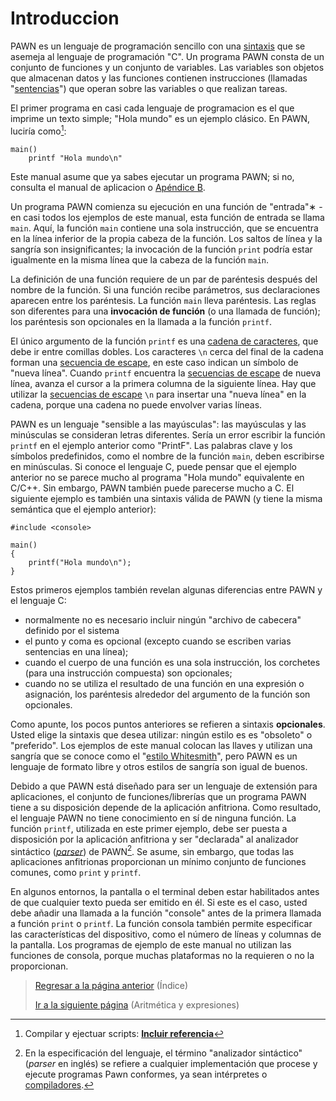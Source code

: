 # Introduccion

PAWN es un lenguaje de programación sencillo con una [sintaxis](https://github.com/pawn-lang-es/pawn-referencia/blob/main/terminologia.md#sintaxis) que se asemeja al lenguaje de programación "C". Un programa PAWN consta de un conjunto de funciones y un conjunto de variables. Las variables son objetos que almacenan datos y las funciones contienen instrucciones (llamadas "[sentencias](https://github.com/pawn-lang-es/pawn-referencia/blob/main/terminologia.md#sentencia)") que operan sobre las variables o que realizan tareas.

El primer programa en casi cada lenguaje de programacion es el que imprime un texto simple; "Hola mundo" es un ejemplo clásico. En PAWN, luciría como[^1]:

```pawn
main()
    printf "Hola mundo\n"
```

Este manual asume que ya sabes ejecutar un programa PAWN; si no, consulta el manual de aplicacion o [Apéndice B](../../).

[^1]: Compilar y ejectuar scripts: **[Incluir referencia]()**

Un programa PAWN comienza su ejecución en una función de "entrada"∗ -en
casi todos los ejemplos de este manual, esta función de entrada se llama
`main`. Aquí, la función `main` contiene una sola instrucción, que se encuentra en la línea inferior de la propia cabeza de la función. Los saltos de línea y la sangría son insignificantes; la invocación de la función `print` podría estar igualmente en la misma línea que la cabeza de la
función `main`.

La definición de una función requiere de un par de paréntesis
después del nombre de la función. Si una función recibe parámetros, sus declaraciones
aparecen entre los paréntesis. La función `main`
lleva paréntesis. Las reglas son diferentes para una **invocación de función** (o una llamada de función); los paréntesis son opcionales en
la llamada a la función `printf`.

El único argumento de la función `printf` es una [cadena de caracteres](), que debe ir entre comillas dobles. Los caracteres `\n` cerca del final de
la cadena forman una [secuencia de escape](), en este caso indican un símbolo de "nueva línea". Cuando `printf` encuentra la [secuencias de escape]() de nueva línea, avanza el cursor a la primera columna de la siguiente
línea. Hay que utilizar la [secuencias de escape]() `\n` para insertar una "nueva línea" en la cadena, porque una cadena no puede envolver varias líneas.

PAWN es un lenguaje "sensible a las mayúsculas": las mayúsculas y las minúsculas se consideran letras diferentes. Sería un error
escribir la función `printf` en el ejemplo anterior como "PrintF". Las palabras clave y los símbolos predefinidos, como el nombre de la función `main`, deben escribirse en minúsculas.
Si conoce el lenguaje C, puede pensar que el ejemplo anterior
no se parece mucho al programa "Hola mundo" equivalente en
C/C++. Sin embargo, PAWN también puede parecerse mucho a C. El siguiente
ejemplo es también una sintaxis válida de PAWN (y tiene la misma
semántica que el ejemplo anterior):

```pawn
#include <console>

main()
{
    printf("Hola mundo\n");
}
```

Estos primeros ejemplos también revelan algunas diferencias entre PAWN y el lenguaje C:
- normalmente no es necesario incluir ningún "archivo de cabecera" definido por el sistema
- el punto y coma es opcional (excepto cuando se escriben varias sentencias en una línea);
- cuando el cuerpo de una función es una sola instrucción, los corchetes
(para una instrucción compuesta) son opcionales;
- cuando no se utiliza el resultado de una función en una expresión
o asignación, los paréntesis alrededor del argumento de la función son
opcionales.

Como apunte, los pocos puntos anteriores se refieren a sintaxis **opcionales**. Usted elige la sintaxis que desea utilizar: ningún estilo es
es "obsoleto" o "preferido". Los ejemplos de este manual colocan las llaves y utilizan una sangría que se conoce como el
"[estilo Whitesmith](https://en.wikipedia.org/wiki/Indentation_style#Whitesmiths_style)", pero PAWN es un lenguaje de formato libre y
otros estilos de sangría son igual de buenos.

Debido a que PAWN está diseñado para ser un lenguaje de extensión para aplicaciones, el conjunto de funciones/librerías que un programa PAWN tiene a su disposición depende de la aplicación anfitriona. Como resultado, el lenguaje PAWN
no tiene conocimiento en sí de ninguna función. La función  `printf`, utilizada en este primer ejemplo, debe ser puesta a disposición por
la aplicación anfitriona y ser "declarada" al analizador sintáctico (*[parser]()*) de PAWN[^2].
Se asume, sin embargo, que todas las aplicaciones anfitrionas proporcionan un mínimo
conjunto de funciones comunes, como `print` y `printf`.

[^2]: En la especificación del lenguaje, el término "analizador sintáctico" (*parser* en inglés) se refiere a cualquier implementación que procese y ejecute programas Pawn conformes, ya sean intérpretes o [compiladores](https://github.com/pawn-lang-es/pawn-referencia/blob/main/terminologia.md#compilador).

En algunos entornos, la pantalla o el terminal deben estar habilitados
antes de que cualquier texto pueda ser emitido en él. Si este es el caso, usted
debe añadir una llamada a la función "console" antes de la primera llamada a
función `print` o `printf`. La función consola también permite
especificar las características del dispositivo, como el número de líneas y
columnas de la pantalla. Los programas de ejemplo de este manual
no utilizan las funciones de consola, porque muchas plataformas 
no la requieren o no la proporcionan.

> [Regresar a la página anterior](../README.md) (Índice)
>
> [Ir a la siguiente página](01-aritmetica-y-expresiones.md) (Aritmética y expresiones)
